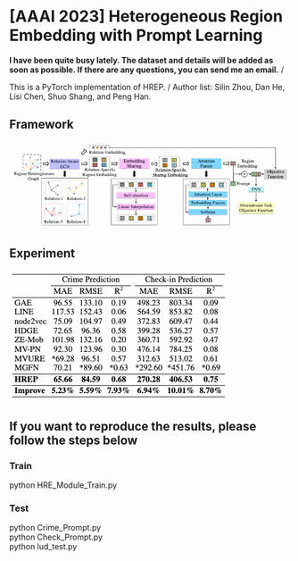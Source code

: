 # [AAAI 2023] Heterogeneous Region Embedding with Prompt Learning
**I have been quite busy lately. The dataset and details will be added as soon as possible. If there are any questions, you can send me an email.** /

This is a PyTorch implementation of HREP. /
Author list: Silin Zhou, Dan He, Lisi Chen, Shuo Shang, and Peng Han.

## Framework
![Framework](framework.png#pic_center)

## Experiment
![Exp](exp.png#pic_center)

## If you want to reproduce the results, please follow the steps below
### Train
python HRE_Module_Train.py
### Test
python Crime_Prompt.py \
python Check_Prompt.py \
python lud_test.py
